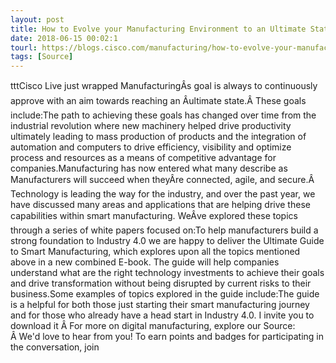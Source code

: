 ```yaml
---
layout: post
title: How to Evolve your Manufacturing Environment to an Ultimate State
date: 2018-06-15 00:02:1
tourl: https://blogs.cisco.com/manufacturing/how-to-evolve-your-manufacturing-environment-to-an-ultimate-state
tags: [Source]
---
```

tttCisco Live just wrapped ManufacturingÂs goal is always to continuously approve with an aim towards reaching an Âultimate state.Â These goals include:The path to achieving these goals has changed over time from the industrial revolution where new machinery helped drive productivity ultimately leading to mass production of products and the integration of automation and computers to drive efficiency, visibility and optimize process and resources as a means of competitive advantage for companies.Manufacturing has now entered what many describe as Manufacturers will succeed when theyÂre connected, agile, and secure.Â  Technology is leading the way for the industry, and over the past year, we have discussed many areas and applications that are helping drive these capabilities within smart manufacturing. WeÂve explored these topics through a series of white papers focused on:To help manufacturers build a strong foundation to Industry 4.0 we are happy to deliver the Ultimate Guide to Smart Manufacturing, which explores upon all the topics mentioned above in a new combined E-book. The guide will help companies understand what are the right technology investments to achieve their goals and drive transformation without being disrupted by current risks to their business.Some examples of topics explored in the guide include:The guide is a helpful for both those just starting their smart manufacturing journey and for those who already have a head start in Industry 4.0. I invite you to download it Â For more on digital manufacturing, explore our Source: Â We'd love to hear from you! To earn points and badges for participating in the conversation, join 